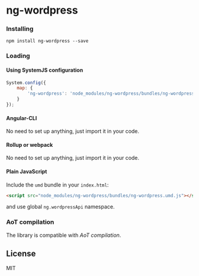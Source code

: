 # ng-wordpress

### Installing
```Shell
npm install ng-wordpress --save 
```
### Loading
#### Using SystemJS configuration
```JavaScript
System.config({
    map: {
        'ng-wordpress': 'node_modules/ng-wordpress/bundles/ng-wordpress.umd.js'
    }
});
```
#### Angular-CLI
No need to set up anything, just import it in your code.
#### Rollup or webpack
No need to set up anything, just import it in your code.
#### Plain JavaScript
Include the `umd` bundle in your `index.html`:
```Html
<script src="node_modules/ng-wordpress/bundles/ng-wordpress.umd.js"></script>
```
and use global `ng.wordpressApi` namespace.

### AoT compilation
The library is compatible with _AoT compilation_.

## License
MIT
